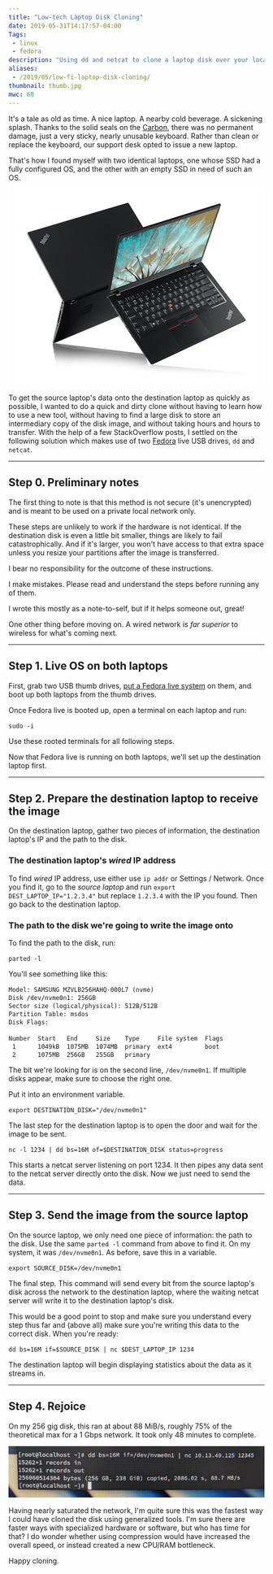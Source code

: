 ```yaml
---
title: "Low-tech Laptop Disk Cloning"
date: 2019-05-31T14:17:57-04:00
Tags:
 - linux
 - fedora
description: "Using dd and netcat to clone a laptop disk over your local network."
aliases:
 - /2019/05/low-fi-laptop-disk-cloning/
thumbnail: thumb.jpg
mwc: 60
---
```


It's a tale as old as time.  A nice laptop.  A nearby cold beverage.  A sickening splash.  Thanks to the solid seals on the [Carbon](https://en.wikipedia.org/wiki/ThinkPad_X1_Carbon#2018_%E2%80%93_6th_generation), there was no permanent damage, just a very sticky, nearly unusable keyboard.  Rather than clean or replace the keyboard, our support desk opted to issue a new laptop.

That's how I found myself with two identical laptops, one whose SSD had a fully configured OS, and the other with an empty SSD in need of such an OS.

![image of two X1 Carbon laptops]( ./we-lenovo-thinkpad-x1-carbon-2017-feature1.webp )

To get the source laptop's data onto the destination laptop as quickly as possible, I wanted to do a quick and dirty clone without having to learn how to use a new tool, without having to find a large disk to store an intermediary copy of the disk image, and without taking hours and hours to transfer.  With the help of a few StackOverflow posts, I settled on the following solution which makes use of two [Fedora](https://getfedora.org/) live USB drives, `dd` and `netcat`.

---

## Step 0. Preliminary notes

The first thing to note is that this method is not secure (it's unencrypted) and is meant to be used on a private local network only.

These steps are unlikely to work if the hardware is not identical.  If the destination disk is even a little bit smaller, things are likely to fail catastrophically.  And if it's larger, you won't have access to that extra space unless you resize your partitions after the image is transferred.

I bear no responsibility for the outcome of these instructions.

I make mistakes.  Please read and understand the steps before running any of them.

I wrote this mostly as a note-to-self, but if it helps someone out, great!

One other thing before moving on. A wired network is *far superior* to wireless for what's coming next.

---

## Step 1. Live OS on both laptops

First, grab two USB thumb drives, [put a Fedora live system](https://docs.fedoraproject.org/en-US/fedora/f30/install-guide/install/Preparing_for_Installation/#sect-preparing-boot-media) on them, and boot up both laptops from the thumb drives.

Once Fedora live is booted up, open a terminal on each laptop and run:

```
sudo -i
```

Use these rooted terminals for all following steps.

Now that Fedora live is running on both laptops, we'll set up the destination laptop first.

---

## Step 2. Prepare the destination laptop to receive the image

On the destination laptop, gather two pieces of information, the destination laptop's IP and the path to the disk.

### The destination laptop's *wired* IP address

To find *wired* IP address, use either use `ip addr` or Settings / Network.  Once you find it, go to the *source laptop* and run `export DEST_LAPTOP_IP="1.2.3.4"` but replace `1.2.3.4` with the IP you found.  Then go back to the destination laptop.

### The path to the disk we're going to write the image onto

To find the path to the disk, run:

```
parted -l
```

You'll see something like this:

```
Model: SAMSUNG MZVLB256HAHQ-000L7 (nvme)
Disk /dev/nvme0n1: 256GB
Sector size (logical/physical): 512B/512B
Partition Table: msdos
Disk Flags:

Number  Start   End     Size    Type     File system  Flags
 1      1049kB  1075MB  1074MB  primary  ext4         boot
 2      1075MB  256GB   255GB   primary
```

The bit we're looking for is on the second line, `/dev/nvme0n1`.  If multiple disks appear, make sure to choose the right one.

Put it into an environment variable.

```
export DESTINATION_DISK="/dev/nvme0n1"
```

The last step for the destination laptop is to open the door and wait for the image to be sent.

```
nc -l 1234 | dd bs=16M of=$DESTINATION_DISK status=progress
```

This starts a netcat server listening on port 1234.  It then pipes any data sent to the netcat server directly onto the disk.  Now we just need to send the data.

---

## Step 3. Send the image from the source laptop

On the source laptop, we only need one piece of information: the path to the disk.  Use the same `parted -l` command from above to find it.  On my system, it was `/dev/nvme0n1`.  As before, save this in a variable.

```
export SOURCE_DISK=/dev/nvme0n1
```

The final step.  This command will send every bit from the source laptop's disk across the network to the destination laptop, where the waiting netcat server will write it to the destination laptop's disk.

This would be a good point to stop and make sure you understand every step thus far and (above all) make sure you're writing this data to the correct disk.  When you're ready:

```
dd bs=16M if=$SOURCE_DISK | nc $DEST_LAPTOP_IP 1234
```

The destination laptop will begin displaying statistics about the data as it streams in.

---

## Step 4. Rejoice

On my 256 gig disk, this ran at about 88 MiB/s, roughly 75% of the theoretical max for a 1 Gbps network.  It took only 48 minutes to complete.

![image of the console after transfer completes]( ./complete.jpg )

Having nearly saturated the network, I'm quite sure this was the fastest way I could have cloned the disk using generalized tools.  I'm sure there are faster ways with specialized hardware or software, but who has time for that?  I do wonder whether using compression would have increased the overall speed, or instead created a new CPU/RAM bottleneck.

Happy cloning.
